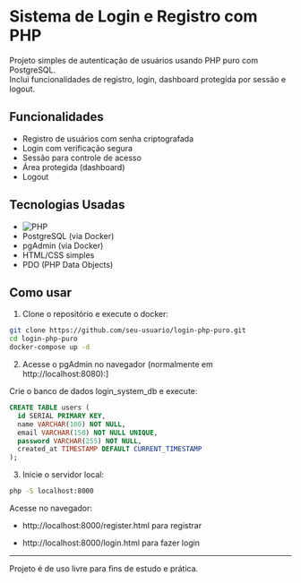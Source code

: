 # Sistema de Login e Registro com PHP

Projeto simples de autenticação de usuários usando PHP puro com PostgreSQL.  
Inclui funcionalidades de registro, login, dashboard protegida por sessão e logout.

## Funcionalidades

- Registro de usuários com senha criptografada
- Login com verificação segura
- Sessão para controle de acesso
- Área protegida (dashboard)
- Logout

## Tecnologias Usadas

- ![PHP](https://img.shields.io/badge/PHP-777BB4?style=flat&logo=php&logoColor=white)
- PostgreSQL (via Docker)
- pgAdmin (via Docker)
- HTML/CSS simples
- PDO (PHP Data Objects)

## Como usar

1. Clone o repositório e execute o docker:
   
```bash
git clone https://github.com/seu-usuario/login-php-puro.git
cd login-php-puro
docker-compose up -d
```

2. Acesse o pgAdmin no navegador (normalmente em http://localhost:8080):]

Crie o banco de dados login_system_db e execute:

```sql
CREATE TABLE users (
  id SERIAL PRIMARY KEY,
  name VARCHAR(100) NOT NULL,
  email VARCHAR(150) NOT NULL UNIQUE,
  password VARCHAR(255) NOT NULL,
  created_at TIMESTAMP DEFAULT CURRENT_TIMESTAMP
);
```

3. Inicie o servidor local:

```bash
php -S localhost:8000
```

Acesse no navegador:

- http://localhost:8000/register.html para registrar

- http://localhost:8000/login.html para fazer login

---

Projeto é de uso livre para fins de estudo e prática.
